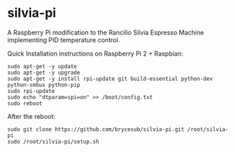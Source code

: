 # silvia-pi
A Raspberry Pi modification to the Rancilio Silvia Espresso Machine implementing PID temperature control.

Quick Installation instructions on Raspberry Pi 2 + Raspbian:
````
sudo apt-get -y update
sudo apt-get -y upgrade
sudo apt-get -y install rpi-update git build-essential python-dev python-smbus python-pip
sudo rpi-update
sudo echo "dtparam=spi=on" >> /boot/config.txt
sudo reboot
````

After the reboot:
````
sudo git clone https://github.com/brycesub/silvia-pi.git /root/silvia-pi
sudo /root/silvia-pi/setup.sh
````
